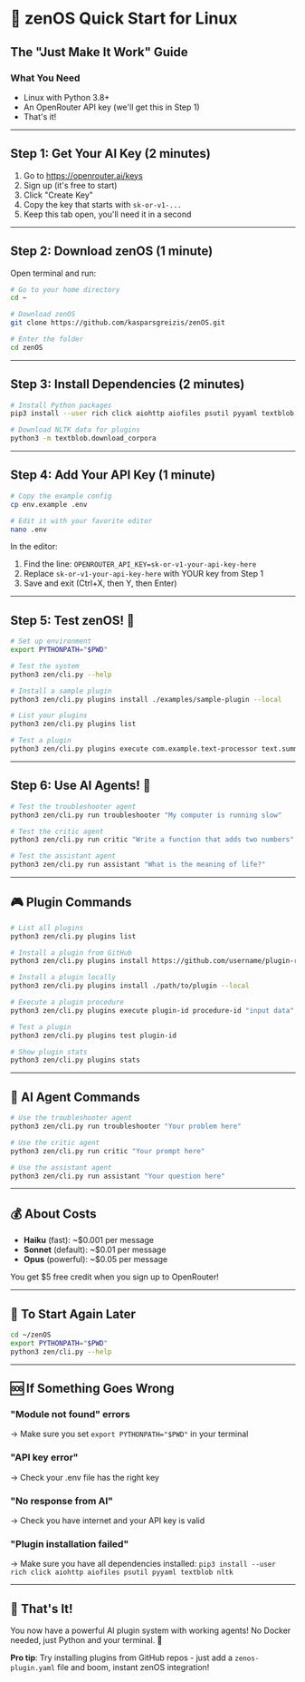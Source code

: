 # 🧘 zenOS Quick Start for Linux
## The "Just Make It Work" Guide

### What You Need
- Linux with Python 3.8+
- An OpenRouter API key (we'll get this in Step 1)
- That's it!

---

## Step 1: Get Your AI Key (2 minutes)
1. Go to https://openrouter.ai/keys
2. Sign up (it's free to start)
3. Click "Create Key"
4. Copy the key that starts with `sk-or-v1-...`
5. Keep this tab open, you'll need it in a second

---

## Step 2: Download zenOS (1 minute)
Open terminal and run:
```bash
# Go to your home directory
cd ~

# Download zenOS
git clone https://github.com/kasparsgreizis/zenOS.git

# Enter the folder
cd zenOS
```

---

## Step 3: Install Dependencies (2 minutes)
```bash
# Install Python packages
pip3 install --user rich click aiohttp aiofiles psutil pyyaml textblob nltk

# Download NLTK data for plugins
python3 -m textblob.download_corpora
```

---

## Step 4: Add Your API Key (1 minute)
```bash
# Copy the example config
cp env.example .env

# Edit it with your favorite editor
nano .env
```

In the editor:
1. Find the line: `OPENROUTER_API_KEY=sk-or-v1-your-api-key-here`
2. Replace `sk-or-v1-your-api-key-here` with YOUR key from Step 1
3. Save and exit (Ctrl+X, then Y, then Enter)

---

## Step 5: Test zenOS! 🎉
```bash
# Set up environment
export PYTHONPATH="$PWD"

# Test the system
python3 zen/cli.py --help

# Install a sample plugin
python3 zen/cli.py plugins install ./examples/sample-plugin --local

# List your plugins
python3 zen/cli.py plugins list

# Test a plugin
python3 zen/cli.py plugins execute com.example.text-processor text.summarize "Hello from zenOS!"
```

---

## Step 6: Use AI Agents! 🤖
```bash
# Test the troubleshooter agent
python3 zen/cli.py run troubleshooter "My computer is running slow"

# Test the critic agent  
python3 zen/cli.py run critic "Write a function that adds two numbers"

# Test the assistant agent
python3 zen/cli.py run assistant "What is the meaning of life?"
```

---

## 🎮 Plugin Commands

```bash
# List all plugins
python3 zen/cli.py plugins list

# Install a plugin from GitHub
python3 zen/cli.py plugins install https://github.com/username/plugin-repo

# Install a plugin locally
python3 zen/cli.py plugins install ./path/to/plugin --local

# Execute a plugin procedure
python3 zen/cli.py plugins execute plugin-id procedure-id "input data"

# Test a plugin
python3 zen/cli.py plugins test plugin-id

# Show plugin stats
python3 zen/cli.py plugins stats
```

---

## 🤖 AI Agent Commands

```bash
# Use the troubleshooter agent
python3 zen/cli.py run troubleshooter "Your problem here"

# Use the critic agent
python3 zen/cli.py run critic "Your prompt here"

# Use the assistant agent
python3 zen/cli.py run assistant "Your question here"
```

---

## 💰 About Costs

- **Haiku** (fast): ~$0.001 per message
- **Sonnet** (default): ~$0.01 per message
- **Opus** (powerful): ~$0.05 per message

You get $5 free credit when you sign up to OpenRouter!

---

## 🔄 To Start Again Later
```bash
cd ~/zenOS
export PYTHONPATH="$PWD"
python3 zen/cli.py --help
```

---

## 🆘 If Something Goes Wrong

### "Module not found" errors
→ Make sure you set `export PYTHONPATH="$PWD"` in your terminal

### "API key error"
→ Check your .env file has the right key

### "No response from AI"
→ Check you have internet and your API key is valid

### "Plugin installation failed"
→ Make sure you have all dependencies installed: `pip3 install --user rich click aiohttp aiofiles psutil pyyaml textblob nltk`

---

## 🎯 That's It!

You now have a powerful AI plugin system with working agents! No Docker needed, just Python and your terminal. 🧘

**Pro tip**: Try installing plugins from GitHub repos - just add a `zenos-plugin.yaml` file and boom, instant zenOS integration!
